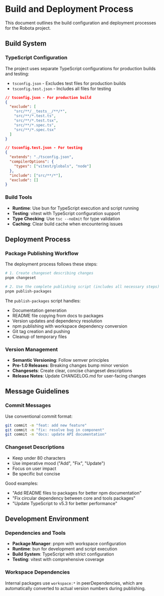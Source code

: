 # Build and Deployment Process

This document outlines the build configuration and deployment processes for the Robota project.

## Build System

### TypeScript Configuration

The project uses separate TypeScript configurations for production builds and testing:

- `tsconfig.json` - Excludes test files for production builds
- `tsconfig.test.json` - Includes all files for testing

```json
// tsconfig.json - For production build
{
  "exclude": [
    "src/**/__tests__/**/*",
    "src/**/*.test.ts",
    "src/**/*.test.tsx", 
    "src/**/*.spec.ts",
    "src/**/*.spec.tsx"
  ]
}

// tsconfig.test.json - For testing
{
  "extends": "./tsconfig.json",
  "compilerOptions": {
    "types": ["vitest/globals", "node"]
  },
  "include": ["src/**/*"],
  "exclude": []
}
```

### Build Tools

- **Runtime**: Use bun for TypeScript execution and script running
- **Testing**: vitest with TypeScript configuration support
- **Type Checking**: Use `tsc --noEmit` for type validation
- **Caching**: Clear build cache when encountering issues

## Deployment Process

### Package Publishing Workflow

The deployment process follows these steps:

```bash
# 1. Create changeset describing changes
pnpm changeset

# 2. Use the complete publishing script (includes all necessary steps)
pnpm publish-packages
```

The `publish-packages` script handles:
- Documentation generation
- README file copying from docs to packages
- Version updates and dependency resolution
- npm publishing with workspace dependency conversion
- Git tag creation and pushing
- Cleanup of temporary files

### Version Management

- **Semantic Versioning**: Follow semver principles
- **Pre-1.0 Releases**: Breaking changes bump minor version
- **Changesets**: Create clear, concise changeset descriptions
- **Release Notes**: Update CHANGELOG.md for user-facing changes

## Message Guidelines

### Commit Messages

Use conventional commit format:
```bash
git commit -m "feat: add new feature"
git commit -m "fix: resolve bug in component"
git commit -m "docs: update API documentation"
```

### Changeset Descriptions

- Keep under 80 characters
- Use imperative mood ("Add", "Fix", "Update")
- Focus on user impact
- Be specific but concise

Good examples:
- "Add README files to packages for better npm documentation"
- "Fix circular dependency between core and tools packages"
- "Update TypeScript to v5.3 for better performance"

## Development Environment

### Dependencies and Tools

- **Package Manager**: pnpm with workspace configuration
- **Runtime**: bun for development and script execution
- **Build System**: TypeScript with strict configuration
- **Testing**: vitest with comprehensive coverage

### Workspace Dependencies

Internal packages use `workspace:*` in peerDependencies, which are automatically converted to actual version numbers during publishing. 